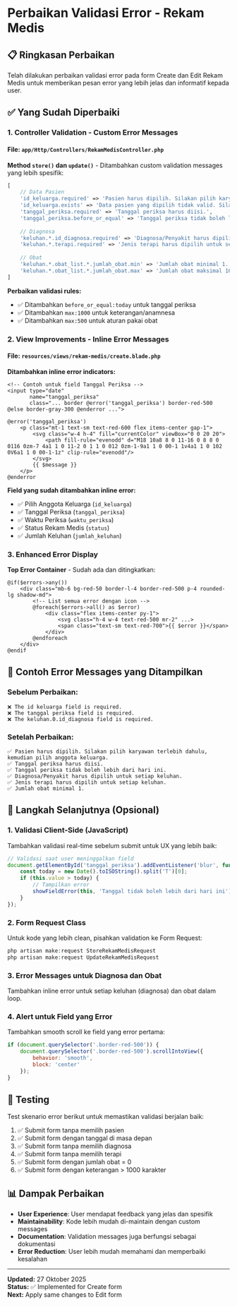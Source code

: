 # Perbaikan Validasi Error - Rekam Medis

## 📋 Ringkasan Perbaikan

Telah dilakukan perbaikan validasi error pada form Create dan Edit Rekam Medis untuk memberikan pesan error yang lebih jelas dan informatif kepada user.

## ✅ Yang Sudah Diperbaiki

### 1. **Controller Validation - Custom Error Messages**

#### File: `app/Http/Controllers/RekamMedisController.php`

**Method `store()` dan `update()`** - Ditambahkan custom validation messages yang lebih spesifik:

```php
[
    // Data Pasien
    'id_keluarga.required' => 'Pasien harus dipilih. Silakan pilih karyawan terlebih dahulu, kemudian pilih anggota keluarga.',
    'id_keluarga.exists' => 'Data pasien yang dipilih tidak valid. Silakan pilih ulang.',
    'tanggal_periksa.required' => 'Tanggal periksa harus diisi.',
    'tanggal_periksa.before_or_equal' => 'Tanggal periksa tidak boleh lebih dari hari ini.',
    
    // Diagnosa
    'keluhan.*.id_diagnosa.required' => 'Diagnosa/Penyakit harus dipilih untuk setiap keluhan.',
    'keluhan.*.terapi.required' => 'Jenis terapi harus dipilih untuk setiap keluhan.',
    
    // Obat
    'keluhan.*.obat_list.*.jumlah_obat.min' => 'Jumlah obat minimal 1.',
    'keluhan.*.obat_list.*.jumlah_obat.max' => 'Jumlah obat maksimal 10000.',
]
```

**Perbaikan validasi rules:**
- ✅ Ditambahkan `before_or_equal:today` untuk tanggal periksa
- ✅ Ditambahkan `max:1000` untuk keterangan/anamnesa
- ✅ Ditambahkan `max:500` untuk aturan pakai obat

### 2. **View Improvements - Inline Error Messages**

#### File: `resources/views/rekam-medis/create.blade.php`

**Ditambahkan inline error indicators:**

```blade
<!-- Contoh untuk field Tanggal Periksa -->
<input type="date" 
       name="tanggal_periksa" 
       class="... border @error('tanggal_periksa') border-red-500 @else border-gray-300 @enderror ...">

@error('tanggal_periksa')
    <p class="mt-1 text-sm text-red-600 flex items-center gap-1">
        <svg class="w-4 h-4" fill="currentColor" viewBox="0 0 20 20">
            <path fill-rule="evenodd" d="M18 10a8 8 0 11-16 0 8 8 0 0116 0zm-7 4a1 1 0 11-2 0 1 1 0 012 0zm-1-9a1 1 0 00-1 1v4a1 1 0 102 0V6a1 1 0 00-1-1z" clip-rule="evenodd"/>
        </svg>
        {{ $message }}
    </p>
@enderror
```

**Field yang sudah ditambahkan inline error:**
- ✅ Pilih Anggota Keluarga (`id_keluarga`)
- ✅ Tanggal Periksa (`tanggal_periksa`)
- ✅ Waktu Periksa (`waktu_periksa`)
- ✅ Status Rekam Medis (`status`)
- ✅ Jumlah Keluhan (`jumlah_keluhan`)

### 3. **Enhanced Error Display**

**Top Error Container** - Sudah ada dan ditingkatkan:
```blade
@if($errors->any())
    <div class="mb-6 bg-red-50 border-l-4 border-red-500 p-4 rounded-lg shadow-md">
        <!-- List semua error dengan icon -->
        @foreach($errors->all() as $error)
            <div class="flex items-center py-1">
                <svg class="h-4 w-4 text-red-500 mr-2" ...>
                <span class="text-sm text-red-700">{{ $error }}</span>
            </div>
        @endforeach
    </div>
@endif
```

## 🎯 Contoh Error Messages yang Ditampilkan

### Sebelum Perbaikan:
```
❌ The id keluarga field is required.
❌ The tanggal periksa field is required.
❌ The keluhan.0.id_diagnosa field is required.
```

### Setelah Perbaikan:
```
✅ Pasien harus dipilih. Silakan pilih karyawan terlebih dahulu, kemudian pilih anggota keluarga.
✅ Tanggal periksa harus diisi.
✅ Tanggal periksa tidak boleh lebih dari hari ini.
✅ Diagnosa/Penyakit harus dipilih untuk setiap keluhan.
✅ Jenis terapi harus dipilih untuk setiap keluhan.
✅ Jumlah obat minimal 1.
```

## 📝 Langkah Selanjutnya (Opsional)

### 1. **Validasi Client-Side (JavaScript)**
Tambahkan validasi real-time sebelum submit untuk UX yang lebih baik:

```javascript
// Validasi saat user meninggalkan field
document.getElementById('tanggal_periksa').addEventListener('blur', function() {
    const today = new Date().toISOString().split('T')[0];
    if (this.value > today) {
        // Tampilkan error
        showFieldError(this, 'Tanggal tidak boleh lebih dari hari ini');
    }
});
```

### 2. **Form Request Class**
Untuk kode yang lebih clean, pisahkan validation ke Form Request:

```php
php artisan make:request StoreRekamMedisRequest
php artisan make:request UpdateRekamMedisRequest
```

### 3. **Error Messages untuk Diagnosa dan Obat**
Tambahkan inline error untuk setiap keluhan (diagnosa) dan obat dalam loop.

### 4. **Alert untuk Field yang Error**
Tambahkan smooth scroll ke field yang error pertama:

```javascript
if (document.querySelector('.border-red-500')) {
    document.querySelector('.border-red-500').scrollIntoView({ 
        behavior: 'smooth', 
        block: 'center' 
    });
}
```

## 🧪 Testing

Test skenario error berikut untuk memastikan validasi berjalan baik:

1. ✅ Submit form tanpa memilih pasien
2. ✅ Submit form dengan tanggal di masa depan
3. ✅ Submit form tanpa memilih diagnosa
4. ✅ Submit form tanpa memilih terapi
5. ✅ Submit form dengan jumlah obat = 0
6. ✅ Submit form dengan keterangan > 1000 karakter

## 📊 Dampak Perbaikan

- **User Experience**: User mendapat feedback yang jelas dan spesifik
- **Maintainability**: Kode lebih mudah di-maintain dengan custom messages
- **Documentation**: Validation messages juga berfungsi sebagai dokumentasi
- **Error Reduction**: User lebih mudah memahami dan memperbaiki kesalahan

---

**Updated:** 27 Oktober 2025  
**Status:** ✅ Implemented for Create form  
**Next:** Apply same changes to Edit form
